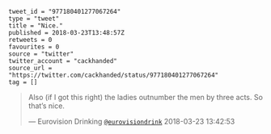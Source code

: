 ```
tweet_id = "977180401277067264"
type = "tweet"
title = "Nice."
published = 2018-03-23T13:48:57Z
retweets = 0
favourites = 0
source = "twitter"
twitter_account = "cackhanded"
source_url = "https://twitter.com/cackhanded/status/977180401277067264"
tag = []
```

> Also (if I got this right) the ladies outnumber the men by three acts. So that’s nice.
> 
> — Eurovision Drinking [`@eurovisiondrink`](https://twitter.com/eurovisiondrink/status/977178874277781507) 2018-03-23 13:42:53

 

<p class='image'><img src='https://mnf.m17s.net/2018/03/23/DY-kZJUXcAAhl5T.jpg' alt=''></p>

